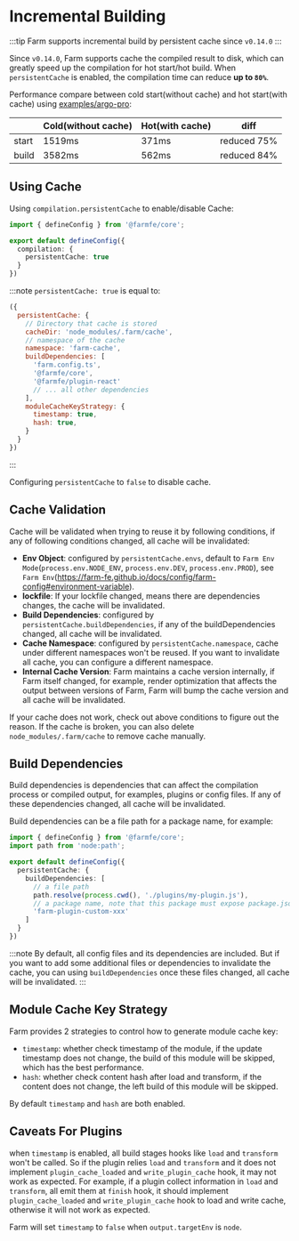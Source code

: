 # Incremental Building
:::tip
Farm supports incremental build by persistent cache since `v0.14.0`
:::

Since `v0.14.0`, Farm supports cache the compiled result to disk, which can greatly speed up the compilation for hot start/hot build. When `persistentCache` is enabled, the compilation time can reduce **up to `80%`**.

Performance compare between cold start(without cache) and hot start(with cache) using [examples/argo-pro](https://github.com/farm-fe/farm/tree/main/examples/arco-pro):

||Cold(without cache)|Hot(with cache)| diff |
|---|---|---|---|
|start|1519ms|371ms|reduced 75%|
|build|3582ms|562ms|reduced 84%|

## Using Cache
Using `compilation.persistentCache` to enable/disable Cache:

```ts
import { defineConfig } from '@farmfe/core';

export default defineConfig({
  compilation: {
    persistentCache: true
  }
})
```
:::note
`persistentCache: true` is equal to:
```js
({
  persistentCache: {
    // Directory that cache is stored
    cacheDir: 'node_modules/.farm/cache',
    // namespace of the cache
    namespace: 'farm-cache',
    buildDependencies: [
      'farm.config.ts',
      '@farmfe/core',
      '@farmfe/plugin-react'
      // ... all other dependencies
    ],
    moduleCacheKeyStrategy: {
      timestamp: true,
      hash: true,
    }
  }
})
```
:::

Configuring `persistentCache` to `false` to disable cache.

## Cache Validation
Cache will be validated when trying to reuse it by following conditions, if any of following conditions changed, all cache will be invalidated:
* **Env Object**: configured by `persistentCache.envs`, default to `Farm Env Mode`(`process.env.NODE_ENV`, `process.env.DEV`, `process.env.PROD`), see `Farm Env`(https://farm-fe.github.io/docs/config/farm-config#environment-variable).
* **lockfile**: If your lockfile changed, means there are dependencies changes, the cache will be invalidated.
* **Build Dependencies**: configured by `persistentCache.buildDependencies`, if any of the buildDependencies changed, all cache will be invalidated.
* **Cache Namespace**: configured by `persistentCache.namespace`, cache under different namespaces won't be reused. If you want to invalidate all cache, you can configure a different namespace.
* **Internal Cache Version**: Farm maintains a cache version internally, if Farm itself changed, for example, render optimization that affects the output between versions of Farm, Farm will bump the cache version and all cache will be invalidated.

If your cache does not work, check out above conditions to figure out the reason. If the cache is broken, you can also delete `node_modules/.farm/cache` to remove cache manually.

## Build Dependencies
Build dependencies is dependencies that can affect the compilation process or compiled output, for examples, plugins or config files. If any of these dependencies changed, all cache will be invalidated.

Build dependencies can be a file path for a package name, for example:

```ts
import { defineConfig } from '@farmfe/core';
import path from 'node:path';

export default defineConfig({
  persistentCache: {
    buildDependencies: [
      // a file path
      path.resolve(process.cwd(), './plugins/my-plugin.js'),
      // a package name, note that this package must expose package.json
      'farm-plugin-custom-xxx'
    ]
  }
})
```

:::note
By default, all config files and its dependencies are included. But if you want to add some additional files or dependencies to invalidate the cache, you can using `buildDependencies` once these files changed, all cache will be invalidated.
:::

## Module Cache Key Strategy
Farm provides 2 strategies to control how to generate module cache key:

* `timestamp`: whether check timestamp of the module, if the update timestamp does not change, the build of this module will be skipped, which has the best performance.
* `hash`: whether check content hash after load and transform, if the content does not change, the left build of this module will be skipped.

By default `timestamp` and `hash` are both enabled.

## Caveats For Plugins
when `timestamp` is enabled, all build stages hooks like `load` and `transform` won't be called. So if the plugin relies `load` and `transform` and it does not implement `plugin_cache_loaded` and `write_plugin_cache` hook, it may not work as expected. For example, if a plugin collect information in `load` and `transform`, all emit them at `finish` hook, it should implement `plugin_cache_loaded` and `write_plugin_cache` hook to load and write cache, otherwise it will not work as expected.

Farm will set `timestamp` to `false` when `output.targetEnv` is `node`. 

<!-- ## Dive deep into Persistent  -->